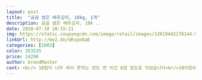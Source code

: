 ```yaml
---
layout: post 
title:  "곰곰 썰은 배추김치, 10kg, 1개" 
description: 곰곰 썰은 배추김치, 10k ..
date: 2020-07-18 10:15:11 
img: https://static.coupangcdn.com/image/retail/images/12019442178144-5859193f-c48c-43e8-9b2f-033ebac1e25d.jpg 
linkUrl: http://me2.do/GRvpo8aB 
categories: [1003] 
color: 353535 
price: 14290 
author: brandMaster 
cont: <br/> 10점이 너무 쎠서 못먹는 정도 면 이건 6점 정도로 익었습니다<br/>10키로에 23만원에  팔던데<br/>i literally take it out of the box and drop it into our kimchee container and scoop it out with plastic gloves as needed into a smaller container.<br/><br/>i ordered right before 10am and it arrived just around 4pm <br/> - just amazing to think that this is the new normal standard in terms of delivery services!<br/>i stored it within the vinyl bag and into a kimchee container so i use a plastic glove to just take small portions out into a smaller container.<br/> this also keeps the freshness for longer.<br/><br/>this is a repeat purchase for us.<br/> for a few days it was out of stock, but came back so i ordered it right away and used up what was left from the previous order to make kimchi jigae in the instapot.<br/><br/>we received it in the morning and right away my son had butter soy sauce shrimp fried rice with this kimchee... <br/>.<br/>it was a fabulous and filling breakfast for him.<br/><br/>가격 대비 너무 좋아 좀 놀랐습니다... <br/>전라도 김치 3만원  짜리보다 쉬원한 맛을 ㅜㅜ 이제서 알았지요?... <br/> 맛이 깔끔 하고 좋은데... <br/>약간 에 다른 김치들 보단 걸축 한건 있습니다만... <br/>맛이 좋습니다.<br/> 전라도 김치 국물은 김치마리 뭐 국물을 활용 햤지만.<br/>.<br/>.<br/>이건 그냥 금치 맛으로 먹어야 겠어요^^<br/>가격면 에서도 양 면에서 무시할수없는거같습니다 .<br/><br/>가격은 진짜 너무 가성비면에서도 좋은 상품인거같고<br/>갓 담군김치 느낌이며 오래 두고 먹으면 <br/>걱정마시고 한번 시켜서 드셔보시면<br/>구매수가 높은 이유를 아실겁니다 !!!<br/>그거랑 비교해도 요게더 싱싱하고 맛납니다<br/>그래서 조금 남는걸  찌개 만들고 주문 해 6시간 만에 받을수 있으니 신기 하기도 하고 이젠 흔한 일이 될수도 있다는게... <br/>참 세월이 좋네요  ㅎㅎ<br/> 
---
```

 